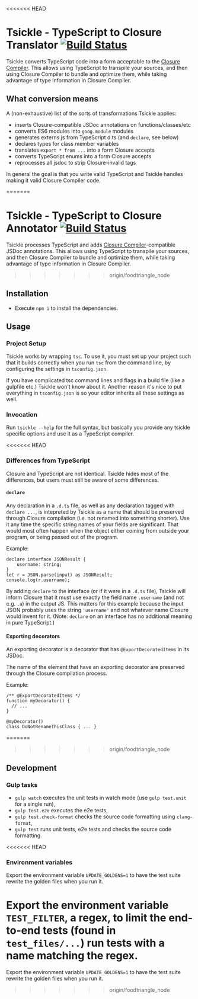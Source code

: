 <<<<<<< HEAD
# Tsickle - TypeScript to Closure Translator [![Build Status](https://travis-ci.org/angular/tsickle.svg?branch=master)](https://travis-ci.org/angular/tsickle)

Tsickle converts TypeScript code into a form acceptable to the [Closure
Compiler].  This allows using TypeScript to transpile your sources, and then
using Closure Compiler to bundle and optimize them, while taking advantage of
type information in Closure Compiler.

[Closure Compiler]: https://github.com/google/closure-compiler/

## What conversion means

A (non-exhaustive) list of the sorts of transformations Tsickle applies:

- inserts Closure-compatible JSDoc annotations on functions/classes/etc
- converts ES6 modules into `goog.module` modules
- generates externs.js from TypeScript d.ts (and `declare`, see below)
- declares types for class member variables
- translates `export * from ...` into a form Closure accepts
- converts TypeScript enums into a form Closure accepts
- reprocesses all jsdoc to strip Closure-invalid tags

In general the goal is that you write valid TypeScript and Tsickle handles
making it valid Closure Compiler code.

=======
# Tsickle - TypeScript to Closure Annotator [![Build Status](https://travis-ci.org/angular/tsickle.svg?branch=master)](https://travis-ci.org/angular/tsickle)

Tsickle processes TypeScript and adds [Closure Compiler]-compatible JSDoc
annotations. This allows using TypeScript to transpile your sources, and then
Closure Compiler to bundle and optimize them, while taking advantage of type
information in Closure Compiler.

[Closure Compiler]: https://github.com/google/closure-compiler/

>>>>>>> origin/foodtriangle_node
## Installation

- Execute `npm i` to install the dependencies.

## Usage

### Project Setup

Tsickle works by wrapping `tsc`.  To use it, you must set up your project such
that it builds correctly when you run `tsc` from the command line, by
configuring the settings in `tsconfig.json`.

If you have complicated tsc command lines and flags in a build file (like a
gulpfile etc.) Tsickle won't know about it.  Another reason it's nice to put
everything in `tsconfig.json` is so your editor inherits all these settings as
well.

### Invocation

Run `tsickle --help` for the full syntax, but basically you provide any tsickle
specific options and use it as a TypeScript compiler.

<<<<<<< HEAD
### Differences from TypeScript

Closure and TypeScript are not identical.  Tsickle hides most of the
differences, but users must still be aware of some differences.

#### `declare`

Any declaration in a `.d.ts` file, as well as any declaration tagged with
`declare ...`, is intepreted by Tsickle as a name that should be preserved
through Closure compilation (i.e. not renamed into something shorter).  Use it
any time the specific string names of your fields are significant.  That would
most often happen when the object either coming from outside your program, or
being passed out of the program.

Example:

    declare interface JSONResult {
        username: string;
    }
    let r = JSON.parse(input) as JSONResult;
    console.log(r.username);

By adding `declare` to the interface (or if it were in a `.d.ts` file), Tsickle
will inform Closure that it must use exactly the field name `.username` (and not
e.g. `.a`) in the output JS.  This matters for this example because the input
JSON probably uses the string `'username'` and not whatever name Closure would
invent for it.  (Note: `declare` on an interface has no additional meaning in
pure TypeScript.)

#### Exporting decorators

An exporting decorator is a decorator that has `@ExportDecoratedItems` in its
JSDoc.

The name of the element that have an exporting decorator are preserved through
the Closure compilation process.

Example:

    /** @ExportDecoratedItems */
    function myDecorator() {
      // ...
    }

    @myDecorator()
    class DoNotRenameThisClass { ... }

=======
>>>>>>> origin/foodtriangle_node
## Development

### Gulp tasks

- `gulp watch` executes the unit tests in watch mode (use `gulp test.unit` for a
  single run),
- `gulp test.e2e` executes the e2e tests,
- `gulp test.check-format` checks the source code formatting using
  `clang-format`,
- `gulp test` runs unit tests, e2e tests and checks the source code formatting.

<<<<<<< HEAD
### Environment variables

Export the environment variable `UPDATE_GOLDENS=1` to have the test suite
rewrite the golden files when you run it.

Export the environment variable `TEST_FILTER`, a regex, to limit the end-to-end
tests (found in `test_files/...`) run tests with a name matching the regex.
=======
Export the environment variable `UPDATE_GOLDENS=1` to have the test suite
rewrite the golden files when you run it.
>>>>>>> origin/foodtriangle_node
